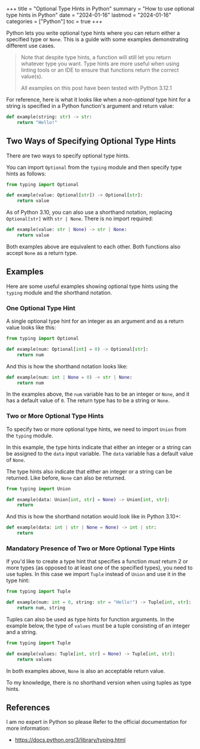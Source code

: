 +++
title = "Optional Type Hints in Python"
summary = "How to use optional type hints in Python"
date = "2024-01-16"
lastmod = "2024-01-16"
categories = ["Python"]
toc = true
+++

Python lets you write optional type hints where you can return either a specified type or `None`. This is a guide with some examples demonstrating different use cases.

> Note that despite type hints, a function will still let you return whatever type you want. Type hints are more useful when using linting tools or an IDE to ensure that functions return the correct value(s).
> 
> All examples on this post have been tested with Python 3.12.1

For reference, here is what it looks like when a *non-optional* type hint for a string is specified in a Python function's argument and return value:

```python
def example(string: str) -> str:
    return "Hello!"
```

## Two Ways of Specifying Optional Type Hints

There are two ways to specify optional type hints.

You can import `Optional` from the `typing` module and then specify type hints as follows:

```python
from typing import Optional

def example(value: Optional[str]) -> Optional[str]:
    return value
```

As of Python 3.10, you can also use a shorthand notation, replacing `Optional[str]` with `str | None`. There is no import required:

```python
def example(value: str | None) -> str | None:
    return value
```

Both examples above are equivalent to each other. Both functions also accept `None` as a return type.

## Examples

Here are some useful examples showing optional type hints using the `typing` module and the shorthand notation.

### One Optional Type Hint

A single optional type hint for an integer as an argument and as a return value looks like this:

```python
from typing import Optional

def example(num: Optional[int] = 0) -> Optional[str]:
    return num
```

And this is how the shorthand notation looks like:

```python
def example(num: int | None = 0) -> str | None:
    return num
```

In the examples above, the `num` variable has to be an integer or `None`, and it has a default value of `0`. The return type has to be a string or `None`.

### Two or More Optional Type Hints

To specify two or more optional type hints, we need to import `Union` from the `typing` module.

In this example, the type hints indicate that either an integer or a string can be assigned to the `data` input variable. The `data` variable has a default value of `None`.

The type hints also indicate that either an integer or a string can be returned. Like before, `None` can also be returned.

```python
from typing import Union

def example(data: Union[int, str] = None) -> Union[int, str]:
    return
```

And this is how the shorthand notation would look like in Python 3.10+:

```python
def example(data: int | str | None = None) -> int | str:
    return
```

### Mandatory Presence of Two or More Optional Type Hints

If you'd like to create a type hint that specifies a function *must* return 2 or more types (as opposed to at least one of the specified types), you need to use tuples. In this case we import `Tuple` instead of `Union` and use it in the type hint:

```python
from typing import Tuple

def example(num: int = 0, string: str = "Hello!") -> Tuple[int, str]:
    return num, string
```

Tuples can also be used as type hints for function arguments. In the example below, the type of `values` must be a tuple consisting of an integer and a string.

```python
from typing import Tuple

def example(values: Tuple[int, str] = None) -> Tuple[int, str]:
    return values
```

In both examples above, `None` is also an acceptable return value.

To my knowledge, there is no shorthand version when using tuples as type hints.

## References

I am no expert in Python so please Refer to the official documentation for more information:
- https://docs.python.org/3/library/typing.html




